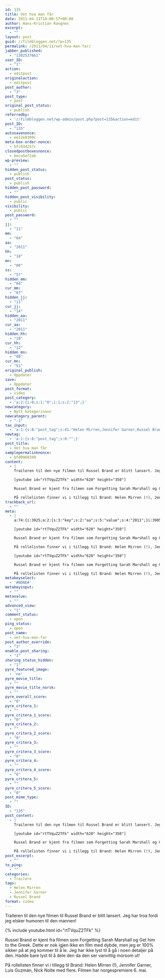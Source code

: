 ```yaml
---
id: 135
title: Vet hva man får
date: 2011-04-11T18:00:57+00:00
author: Hans-Kristian Rangnes
excerpt:
  - ""
layout: post
guid: //filmbloggen.net/?p=135
permalink: /2011/04/11/vet-hva-man-far/
jabber_published:
  - "1302537661"
user_ID:
  - "1"
action:
  - editpost
originalaction:
  - editpost
post_author:
  - "3"
post_type:
  - post
original_post_status:
  - publish
referredby:
  - '//filmbloggen.net/wp-admin/post.php?post=135&action=edit'
post_ID:
  - "135"
autosavenonce:
  - ee12e8309c
meta-box-order-nonce:
  - bfc034257c
closedpostboxesnonce:
  - beca5ef2ab
wp-preview:
  - ""
hidden_post_status:
  - publish
post_status:
  - publish
hidden_post_password:
  - ""
hidden_post_visibility:
  - public
visibility:
  - public
post_password:
  - ""
jj:
  - "11"
mm:
  - "04"
aa:
  - "2011"
hh:
  - "18"
mn:
  - "00"
ss:
  - "57"
hidden_mm:
  - "04"
cur_mm:
  - "07"
hidden_jj:
  - "11"
cur_jj:
  - "14"
hidden_aa:
  - "2011"
cur_aa:
  - "2011"
hidden_hh:
  - "18"
cur_hh:
  - "12"
hidden_mn:
  - "00"
cur_mn:
  - "51"
original_publish:
  - Oppdater
save:
  - Oppdater
post_format:
  - video
post_category:
  - 'a:2:{i:0;s:1:"0";i:1;s:2:"13";}'
newcategory:
  - Nytt kategorinavn
newcategory_parent:
  - "-1"
tax_input:
  - 'a:1:{s:8:"post_tag";s:41:"Helen Mirren,Jennifer Garner,Russel Brand";}'
newtag:
  - 'a:1:{s:8:"post_tag";s:0:"";}'
post_title:
  - Vet hva man får
samplepermalinknonce:
  - bfd0960349
content:
  - |
    Traileren til den nye filmen til Russel Brand er blitt lansert. Jeg har troa fordi jeg elsker humoren til den mannen!

    [youtube id="rtTVquZ2TFk" width="620" height="350"]

    Russel Brand er kjent fra filmen som Forgetting Sarah Marshall og Get him to the Greek. Dette er nok igjen ikke en film med dybde, men jeg er 100% sikker på at jeg kommer til å le. Jeg har ikke lyst til å gå i noen detaljer på den. Hadde bare lyst til å dele den da den ser vanvittig morsom ut!

    På rollelisten finner vi i tillegg til Brand: Helen Mirren (!), Jennifer Garner, Luis Guzmán, Nick Nolte med flere. Filmen har norgespremiere 6. mai.
trackback_url:
  - ""
meta:
  - |
    a:74:{i:3925;a:2:{s:3:"key";s:2:"aa";s:5:"value";s:4:"2011";}i:3905;a:2:{s:3:"key";s:6:"action";s:5:"value";s:8:"editpost";}i:3959;a:2:{s:3:"key";s:13:"advanced_view";s:5:"value";s:1:"1";}i:3913;a:2:{s:3:"key";s:13:"autosavenonce";s:5:"value";s:10:"ee12e8309c";}i:3915;a:2:{s:3:"key";s:20:"closedpostboxesnonce";s:5:"value";s:10:"beca5ef2ab";}i:3960;a:2:{s:3:"key";s:14:"comment_status";s:5:"value";s:4:"open";}i:3950;a:2:{s:3:"key";s:7:"content";s:5:"value";s:631:"Traileren til den nye filmen til Russel Brand er blitt lansert. Jeg har troa fordi jeg elsker humoren til den mannen!

    [youtube id="rtTVquZ2TFk" width="620" height="350"]

    Russel Brand er kjent fra filmen som Forgetting Sarah Marshall og Get him to the Greek. Dette er nok igjen ikke en film med dybde, men jeg er 100% sikker på at jeg kommer til å le. Jeg har ikke lyst til å gå i noen detaljer på den. Hadde bare lyst til å dele den da den ser vanvittig morsom ut!

    På rollelisten finner vi i tillegg til Brand: Helen Mirren (!), Jennifer Garner, Luis Guzmán, Nick Nolte med flere. Filmen har norgespremiere 6. mai.";}i:3934;a:2:{s:3:"key";s:6:"cur_aa";s:5:"value";s:4:"2011";}i:3936;a:2:{s:3:"key";s:6:"cur_hh";s:5:"value";s:2:"12";}i:3932;a:2:{s:3:"key";s:6:"cur_jj";s:5:"value";s:2:"14";}i:3930;a:2:{s:3:"key";s:6:"cur_mm";s:5:"value";s:2:"07";}i:3938;a:2:{s:3:"key";s:6:"cur_mn";s:5:"value";s:2:"46";}i:3964;a:2:{s:3:"key";s:19:"enable_post_sharing";s:5:"value";s:1:"1";}i:3951;a:2:{s:3:"key";s:7:"excerpt";s:5:"value";s:0:"";}i:3926;a:2:{s:3:"key";s:2:"hh";s:5:"value";s:2:"18";}i:3933;a:2:{s:3:"key";s:9:"hidden_aa";s:5:"value";s:4:"2011";}i:3935;a:2:{s:3:"key";s:9:"hidden_hh";s:5:"value";s:2:"18";}i:3931;a:2:{s:3:"key";s:9:"hidden_jj";s:5:"value";s:2:"11";}i:3929;a:2:{s:3:"key";s:9:"hidden_mm";s:5:"value";s:2:"04";}i:3937;a:2:{s:3:"key";s:9:"hidden_mn";s:5:"value";s:2:"00";}i:3919;a:2:{s:3:"key";s:20:"hidden_post_password";s:5:"value";s:0:"";}i:3917;a:2:{s:3:"key";s:18:"hidden_post_status";s:5:"value";s:7:"publish";}i:3920;a:2:{s:3:"key";s:22:"hidden_post_visibility";s:5:"value";s:6:"public";}i:3981;a:2:{s:3:"key";s:2:"ID";s:5:"value";s:3:"135";}i:501;a:2:{s:3:"key";s:16:"jabber_published";s:5:"value";s:10:"1302537661";}i:3923;a:2:{s:3:"key";s:2:"jj";s:5:"value";s:2:"11";}i:3914;a:2:{s:3:"key";s:20:"meta-box-order-nonce";s:5:"value";s:10:"bfc034257c";}i:3956;a:2:{s:3:"key";s:12:"metakeyinput";s:5:"value";s:0:"";}i:3955;a:2:{s:3:"key";s:13:"metakeyselect";s:5:"value";s:6:"#NONE#";}i:3957;a:2:{s:3:"key";s:9:"metavalue";s:5:"value";s:0:"";}i:3924;a:2:{s:3:"key";s:2:"mm";s:5:"value";s:2:"04";}i:3927;a:2:{s:3:"key";s:2:"mn";s:5:"value";s:2:"00";}i:3943;a:2:{s:3:"key";s:11:"newcategory";s:5:"value";s:17:"Nytt kategorinavn";}i:3944;a:2:{s:3:"key";s:18:"newcategory_parent";s:5:"value";s:2:"-1";}i:3906;a:2:{s:3:"key";s:14:"originalaction";s:5:"value";s:8:"editpost";}i:3909;a:2:{s:3:"key";s:20:"original_post_status";s:5:"value";s:7:"publish";}i:3939;a:2:{s:3:"key";s:16:"original_publish";s:5:"value";s:8:"Oppdater";}i:3961;a:2:{s:3:"key";s:11:"ping_status";s:5:"value";s:4:"open";}i:3907;a:2:{s:3:"key";s:11:"post_author";s:5:"value";s:1:"3";}i:3963;a:2:{s:3:"key";s:20:"post_author_override";s:5:"value";s:1:"3";}i:3982;a:2:{s:3:"key";s:12:"post_content";s:5:"value";s:631:"Traileren til den nye filmen til Russel Brand er blitt lansert. Jeg har troa fordi jeg elsker humoren til den mannen!

    [youtube id="rtTVquZ2TFk" width="620" height="350"]

    Russel Brand er kjent fra filmen som Forgetting Sarah Marshall og Get him to the Greek. Dette er nok igjen ikke en film med dybde, men jeg er 100% sikker på at jeg kommer til å le. Jeg har ikke lyst til å gå i noen detaljer på den. Hadde bare lyst til å dele den da den ser vanvittig morsom ut!

    På rollelisten finner vi i tillegg til Brand: Helen Mirren (!), Jennifer Garner, Luis Guzmán, Nick Nolte med flere. Filmen har norgespremiere 6. mai.";}i:3983;a:2:{s:3:"key";s:12:"post_excerpt";s:5:"value";s:0:"";}i:3941;a:2:{s:3:"key";s:11:"post_format";s:5:"value";s:5:"video";}i:3912;a:2:{s:3:"key";s:7:"post_ID";s:5:"value";s:3:"135";}i:3980;a:2:{s:3:"key";s:14:"post_mime_type";s:5:"value";s:0:"";}i:3962;a:2:{s:3:"key";s:9:"post_name";s:5:"value";s:15:"vet-hva-man-far";}i:3922;a:2:{s:3:"key";s:13:"post_password";s:5:"value";s:0:"";}i:3918;a:2:{s:3:"key";s:11:"post_status";s:5:"value";s:7:"publish";}i:3948;a:2:{s:3:"key";s:10:"post_title";s:5:"value";s:16:"Vet hva man får";}i:3908;a:2:{s:3:"key";s:9:"post_type";s:5:"value";s:4:"post";}i:3970;a:2:{s:3:"key";s:14:"pyre_critera_1";s:5:"value";s:0:"";}i:3971;a:2:{s:3:"key";s:20:"pyre_critera_1_score";s:5:"value";s:1:"0";}i:3972;a:2:{s:3:"key";s:14:"pyre_critera_2";s:5:"value";s:0:"";}i:3973;a:2:{s:3:"key";s:20:"pyre_critera_2_score";s:5:"value";s:1:"0";}i:3974;a:2:{s:3:"key";s:14:"pyre_critera_3";s:5:"value";s:0:"";}i:3975;a:2:{s:3:"key";s:20:"pyre_critera_3_score";s:5:"value";s:1:"0";}i:3976;a:2:{s:3:"key";s:14:"pyre_critera_4";s:5:"value";s:0:"";}i:3977;a:2:{s:3:"key";s:20:"pyre_critera_4_score";s:5:"value";s:1:"0";}i:3978;a:2:{s:3:"key";s:14:"pyre_critera_5";s:5:"value";s:0:"";}i:3979;a:2:{s:3:"key";s:20:"pyre_critera_5_score";s:5:"value";s:1:"0";}i:3966;a:2:{s:3:"key";s:19:"pyre_featured_image";s:5:"value";s:2:"no";}i:3967;a:2:{s:3:"key";s:16:"pyre_movie_title";s:5:"value";s:0:"";}i:3968;a:2:{s:3:"key";s:22:"pyre_movie_title_norsk";s:5:"value";s:0:"";}i:3969;a:2:{s:3:"key";s:18:"pyre_overall_score";s:5:"value";s:1:"0";}i:3910;a:2:{s:3:"key";s:10:"referredby";s:5:"value";s:50:"//filmbloggen.net/2011/04/11/vet-hva-man-far/";}i:3949;a:2:{s:3:"key";s:20:"samplepermalinknonce";s:5:"value";s:10:"bfd0960349";}i:3940;a:2:{s:3:"key";s:4:"save";s:5:"value";s:8:"Oppdater";}i:3965;a:2:{s:3:"key";s:21:"sharing_status_hidden";s:5:"value";s:1:"1";}i:3928;a:2:{s:3:"key";s:2:"ss";s:5:"value";s:2:"57";}i:3984;a:2:{s:3:"key";s:7:"to_ping";s:5:"value";s:0:"";}i:3952;a:2:{s:3:"key";s:13:"trackback_url";s:5:"value";s:0:"";}i:3904;a:2:{s:3:"key";s:7:"user_ID";s:5:"value";s:1:"1";}i:3921;a:2:{s:3:"key";s:10:"visibility";s:5:"value";s:6:"public";}i:3916;a:2:{s:3:"key";s:10:"wp-preview";s:5:"value";s:0:"";}}
metakeyselect:
  - '#NONE#'
metakeyinput:
  - ""
metavalue:
  - ""
advanced_view:
  - "1"
comment_status:
  - open
ping_status:
  - open
post_name:
  - vet-hva-man-far
post_author_override:
  - "3"
enable_post_sharing:
  - "1"
sharing_status_hidden:
  - "1"
pyre_featured_image:
  - 'no'
pyre_movie_title:
  - ""
pyre_movie_title_norsk:
  - ""
pyre_overall_score:
  - "0"
pyre_critera_1:
  - ""
pyre_critera_1_score:
  - "0"
pyre_critera_2:
  - ""
pyre_critera_2_score:
  - "0"
pyre_critera_3:
  - ""
pyre_critera_3_score:
  - "0"
pyre_critera_4:
  - ""
pyre_critera_4_score:
  - "0"
pyre_critera_5:
  - ""
pyre_critera_5_score:
  - "0"
post_mime_type:
  - ""
ID:
  - "135"
post_content:
  - |
    Traileren til den nye filmen til Russel Brand er blitt lansert. Jeg har troa fordi jeg elsker humoren til den mannen!

    [youtube id="rtTVquZ2TFk" width="620" height="350"]

    Russel Brand er kjent fra filmen som Forgetting Sarah Marshall og Get him to the Greek. Dette er nok igjen ikke en film med dybde, men jeg er 100% sikker på at jeg kommer til å le. Jeg har ikke lyst til å gå i noen detaljer på den. Hadde bare lyst til å dele den da den ser vanvittig morsom ut!

    På rollelisten finner vi i tillegg til Brand: Helen Mirren (!), Jennifer Garner, Luis Guzmán, Nick Nolte med flere. Filmen har norgespremiere 6. mai.
post_excerpt:
  - ""
to_ping:
  - ""
categories:
  - Trailere
tags:
  - Helen Mirren
  - Jennifer Garner
  - Russel Brand
format: video
---
```

Traileren til den nye filmen til Russel Brand er blitt lansert. Jeg har troa fordi jeg elsker humoren til den mannen!

{% include youtube.html id="rtTVquZ2TFk" %}

Russel Brand er kjent fra filmen som Forgetting Sarah Marshall og Get him to the Greek. Dette er nok igjen ikke en film med dybde, men jeg er 100% sikker på at jeg kommer til å le. Jeg har ikke lyst til å gå i noen detaljer på den. Hadde bare lyst til å dele den da den ser vanvittig morsom ut!

På rollelisten finner vi i tillegg til Brand: Helen Mirren (!), Jennifer Garner, Luis Guzmán, Nick Nolte med flere. Filmen har norgespremiere 6. mai.
